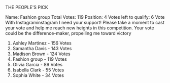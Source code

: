 THE PEOPLE'S PICK

Name: Fashion group
Total Votes: 119
Position: 4
Votes left to qualify: 6
Vote With Instagraminstagram
I need your support! Please take a moment to cast your vote and help me reach new heights in this competition. Your vote could be the difference-maker, propelling me toward victory
1. Ashley Martinez - 156 Votes
2. Samantha Davis - 143 Votes
3. Madison Brown - 124 Votes
4. Fashion group - 119 Votes
5. Olivia Garcia - 89 Votes
6. Isabella Clark - 55 Votes
7. Sophia White - 34 Votes
